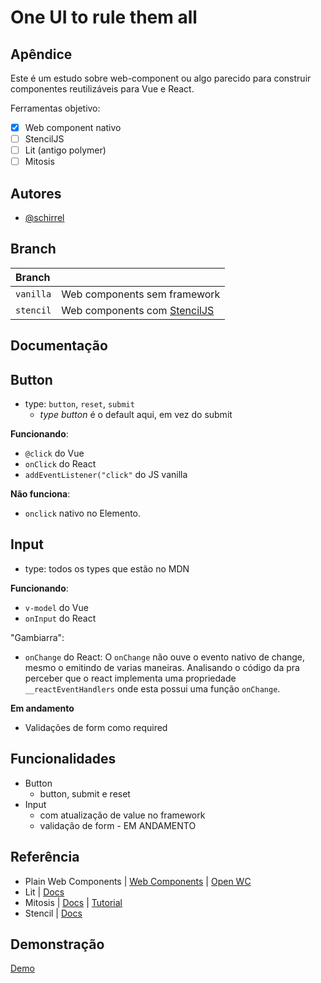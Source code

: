 # One UI to rule them all

## Apêndice

Este é um estudo sobre web-component ou algo parecido para construir componentes reutilizáveis para Vue e React.

Ferramentas objetivo:

- [x] Web component nativo
- [ ] StencilJS
- [ ] Lit (antigo polymer)
- [ ] Mitosis

## Autores

- [@schirrel](https://www.github.com/schirrel)


## Branch

|  Branch  |                     |
| :---------- | :--------- | 
| `vanilla` |  Web components sem framework| 
| `stencil` |  Web components com [StencilJS](https://stenciljs.com/)| 


## Documentação

## Button

- type: `button`, `reset`, `submit`
    - _type button_ é o default aqui, em vez do submit

**Funcionando**:
  - `@click` do Vue
  - `onClick` do React
  - `addEventListener("click"` do JS vanilla

**Não funciona**:
- `onclick` nativo no Elemento.


## Input

- type: todos os types que estão no MDN


**Funcionando**:
  - `v-model` do Vue
  - `onInput` do React


"Gambiarra":
  - `onChange` do React: O `onChange` não ouve o evento nativo de change, mesmo o emitindo de varias maneiras. 
Analisando o código da pra perceber que o react implementa uma propriedade `__reactEventHandlers` onde esta possui uma função `onChange`.

**Em andamento**
- Validações de form como required

## Funcionalidades
- Button
  - button, submit e reset
- Input
  - com atualização de value no framework
  - validação de form - EM ANDAMENTO


## Referência

- Plain Web Components | [Web Components](https://www.webcomponents.org/) | [Open WC](https://open-wc.org/) 
- Lit | [Docs](https://lit.dev/docs/)
- Mitosis | [Docs](https://github.com/BuilderIO/mitosis) |  [Tutorial](https://blog.logrocket.com/creating-reusable-components-mitosis-builder-io/)
- Stencil | [Docs](https://stenciljs.com/)
## Demonstração

[Demo](https://schirrel.dev/one-ui-to-rule-them-all/)
